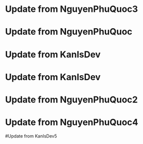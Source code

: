# Update from NguyenPhuQuoc3

# Update from NguyenPhuQuoc

# Update from KanIsDev

# Update from KanIsDev

# Update from NguyenPhuQuoc2

# Update from NguyenPhuQuoc4

#Update from KanIsDev5
